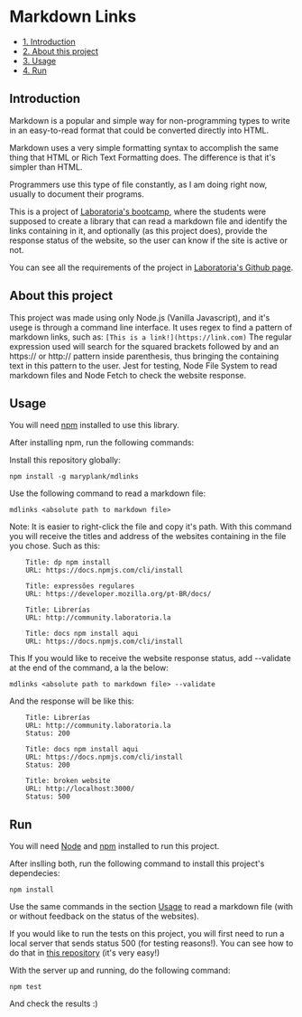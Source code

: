 # Markdown Links

* [1. Introduction](#Introduction)
* [2. About this project](#About-this-project)
* [3. Usage](#Usage)
* [4. Run](#Run)

## Introduction

Markdown is a popular and simple way for non-programming types to write in an easy-to-read format that could be converted directly into HTML.

Markdown uses a very simple formatting syntax to accomplish the same thing that HTML or Rich Text Formatting does. The difference is that it's simpler than HTML.

Programmers use this type of file constantly, as I am doing right now, usually to document their programs.

This is a project of [Laboratoria's bootcamp](https://www.instagram.com/laboratoria_br/), where the students were supposed to create a library that can read a markdown file and identify the links containing in it, and optionally (as this project does), provide the response status of the website, so the user can know if the site is active or not.

You can see all the requirements of the project in [Laboratoria's Github page](https://github.com/Laboratoria/SAP003-md-links).

## About this project

This project was made using only Node.js (Vanilla Javascript), and it's usege is through a command line interface. 
It uses regex to find a pattern of markdown links, such as:
`[This is a link!](https://link.com)`
The regular expression used will search for the squared brackets followed by and an https:// or http:// pattern inside parenthesis, thus bringing the containing text in this pattern to the user.
Jest for testing, Node File System to read markdown files and Node Fetch to check the website response.

## Usage

You will need [npm](https://www.npmjs.com/) installed to use this library.

After installing npm, run the following commands:

Install this repository globally:

`npm install -g maryplank/mdlinks`

Use the following command to read a markdown file:

`mdlinks <absolute path to markdown file>`

Note: It is easier to right-click the file and copy it's path.
With this command you will receive the titles and address of the websites containing in the file you chose. Such as this:

```
    Title: dp npm install
    URL: https://docs.npmjs.com/cli/install

    Title: expressões regulares
    URL: https://developer.mozilla.org/pt-BR/docs/

    Title: Librerías
    URL: http://community.laboratoria.la

    Title: docs npm install aqui
    URL: https://docs.npmjs.com/cli/install
```

This
If you would like to receive the website response status, add --validate at the end of the command, a la the below:

`mdlinks <absolute path to markdown file> --validate`

And the response will be like this:

```
    Title: Librerías
    URL: http://community.laboratoria.la
    Status: 200

    Title: docs npm install aqui
    URL: https://docs.npmjs.com/cli/install
    Status: 200

    Title: broken website
    URL: http://localhost:3000/
    Status: 500
```

## Run

You will need [Node](https://nodejs.org/en/) and [npm](https://www.npmjs.com/) installed to run this project.

After inslling both, run the following command to install this project's dependecies:

`npm install`

Use the same commands in the section [Usage](https://github.com/maryplank/mdlinks#Usage) to read a markdown file (with or without feedback on the status of the websites).

If you would like to run the tests on this project, you will first need to run a local server that sends status 500 (for testing reasons!). You can see how to do that in [this repository](https://github.com/maryplank/broken-site) (it's very easy!)

With the server up and running, do the following command:

`npm test`

And check the results :)
